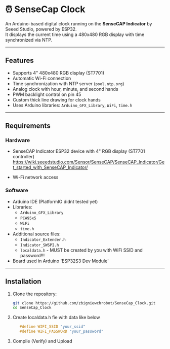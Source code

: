 # ⏰ SenseCap Clock 

An Arduino-based digital clock running on the **SenseCAP Indicator** by Seeed Studio, powered by ESP32.  
It displays the current time using a 480x480 RGB display with time synchronized via NTP.

---

## Features

- Supports 4" 480x480 RGB display (ST7701)
- Automatic Wi-Fi connection
- Time synchronization with NTP server (`pool.ntp.org`)
- Analog clock with hour, minute, and second hands
- PWM backlight control on pin 45
- Custom thick line drawing for clock hands
- Uses Arduino libraries: `Arduino_GFX_Library`, `WiFi`, `time.h`

---

## Requirements

### Hardware

- SenseCAP Indicator ESP32 device with  4" RGB display (ST7701 controller) https://wiki.seeedstudio.com/Sensor/SenseCAP/SenseCAP_Indicator/Get_started_with_SenseCAP_Indicator/
    
- Wi-Fi network access

### Software

- Arduino IDE (PlatformIO didnt tested yet)  
- Libraries:  
  - `Arduino_GFX_Library`  
  - `PCA95x5`  
  - `WiFi`  
  - `time.h`  
- Additional source files:  
  - `Indicator_Extender.h`  
  - `Indicator_SWSPI.h`
  - `localdata.h`  - MUST be created by you with WiFi SSID and password!!!      
- Board used in Arduino 'ESP32S3 Dev Module'
---


## Installation

1. Clone the repository:
   ```bash
   git clone https://github.com/zbigniewchrobot/SenseCap_Clock.git
   cd SenseCap_Clock
2. Create localdata.h fie with data like below
   ```C
      #define WIFI_SSID "your_ssid"
      #define WIFI_PASSWORD "your_password"
3. Compile (Verify) and Upload
